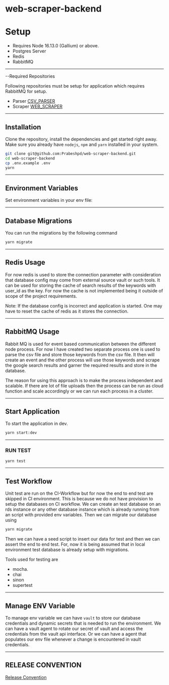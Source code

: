 # web-scraper-backend

# Setup

- Requires Node 16.13.0 (Gallium) or above.
- Postgres Server
- Redis
- RabbitMQ

---

--Required Repositories

Following repositories must be setup for application which requires RabbitMQ for setup.

- Parser [CSV_PARSER](https://github.com/Prabeshpd/scraper-parser)
- Scraper [WEB_SCRAPER](https://github.com/Prabeshpd/web-scraper-script)

---

## Installation

Clone the repository, install the dependencies and get started right away. Make sure you already have `nodejs`, `npm` and `yarn` installed in your system.

```sh
git clone git@github.com:Prabeshpd/web-scraper-backend.git
cd web-scraper-backend
cp .env.example .env
yarn
```

---

## Environment Variables

Set environment variables in your env file:

---

## Database Migrations

You can run the migrations by the following command

```bash
yarn migrate
```

---

## Redis Usage

For now redis is used to store the connection parameter with consideration that database config may come from external source vault or such tools. It can be used for storing the cache of search results of the keywords with user_id as the key. For now the cache is not implemented being it outside of scope of the project requirements.

Note: If the database config is incorrect and application is started. One may have to reset the cache of redis as it stores the connection.

---

## RabbitMQ Usage

Rabbit MQ is used for event based communication between the different node process. For now I have created two separate process one is used to parse the csv file and store those keywords from the csv file. It then will create an event and the other process will use those keywords and scrape the google search results and garner the required results and store in the database.

The reason for using this approach is to make the process independent and scalable. If there are lot of file uploads then the process can be run as cloud function and scale accordingly or we can run each process in a cluster.

---

## Start Application

To start the application in dev.

```bash
yarn start:dev
```

---

### RUN TEST

```bash
yarn test
```

---

## Test Workflow

Unit test are run on the CI-Workflow but for now the end to end test are skipped in CI environment. This is because we do not have provision to setup the databases on CI workflow. We can create an test database on an rds instance or any other database instance which is already running from an script with provided env variables. Then we can migrate our database using

```bash
yarn migrate
```

Then we can have a seed script to insert our data for test and then we can assert the end to end test. For, now it is being assumed that in local environment test database is already setup with migrations.

Tools used for testing are

- mocha.
- chai
- sinon
- supertest

---

## Manage ENV Variable

To manage env variable we can have `vault` to store our database credentials and dynamic secrets that is needed to run the environment. We can have a vault agent to rotate our secret of vault and access the credentials from the vault api interface.
Or we can have a agent that populates our env file whenever a change is encountered in vault credentials.

---

## RELEASE CONVENTION

[Release Convention](./RELEASE.md)
